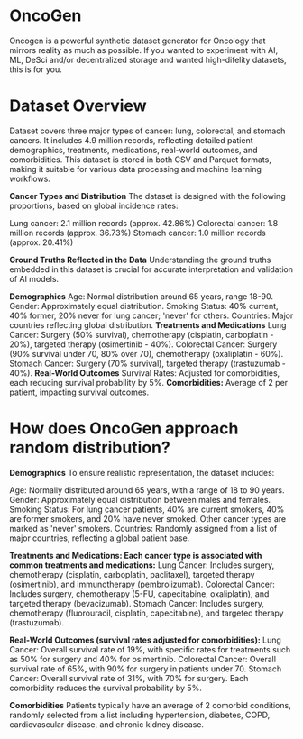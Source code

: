 # OncoGen
Oncogen is a powerful synthetic dataset generator for Oncology that mirrors reality as much as possible. If you wanted to experiment with AI, ML, DeSci and/or decentralized storage and wanted high-difelity datasets, this is for you. 

# Dataset Overview
Dataset covers three major types of cancer: lung, colorectal, and stomach cancers. It includes 4.9 million records, reflecting detailed patient demographics, treatments, medications, real-world outcomes, and comorbidities. This dataset is stored in both CSV and Parquet formats, making it suitable for various data processing and machine learning workflows.

**Cancer Types and Distribution**
The dataset is designed with the following proportions, based on global incidence rates:

Lung cancer: 2.1 million records (approx. 42.86%)
Colorectal cancer: 1.8 million records (approx. 36.73%)
Stomach cancer: 1.0 million records (approx. 20.41%)

**Ground Truths Reflected in the Data**
Understanding the ground truths embedded in this dataset is crucial for accurate interpretation and validation of AI models.


**Demographics**
Age: Normal distribution around 65 years, range 18-90.
Gender: Approximately equal distribution.
Smoking Status: 40% current, 40% former, 20% never for lung cancer; 'never' for others.
Countries: Major countries reflecting global distribution.
**Treatments and Medications**
Lung Cancer: Surgery (50% survival), chemotherapy (cisplatin, carboplatin - 20%), targeted therapy (osimertinib - 40%).
Colorectal Cancer: Surgery (90% survival under 70, 80% over 70), chemotherapy (oxaliplatin - 60%).
Stomach Cancer: Surgery (70% survival), targeted therapy (trastuzumab - 40%).
**Real-World Outcomes**
Survival Rates: Adjusted for comorbidities, each reducing survival probability by 5%.
**Comorbidities:**
Average of 2 per patient, impacting survival outcomes.




# How does OncoGen approach random distribution?

**Demographics**
To ensure realistic representation, the dataset includes:

Age: Normally distributed around 65 years, with a range of 18 to 90 years.
Gender: Approximately equal distribution between males and females.
Smoking Status: For lung cancer patients, 40% are current smokers, 40% are former smokers, and 20% have never smoked. Other cancer types are marked as 'never' smokers.
Countries: Randomly assigned from a list of major countries, reflecting a global patient base.

**Treatments and Medications: Each cancer type is associated with common treatments and medications:**
Lung Cancer: Includes surgery, chemotherapy (cisplatin, carboplatin, paclitaxel), targeted therapy (osimertinib), and immunotherapy (pembrolizumab).
Colorectal Cancer: Includes surgery, chemotherapy (5-FU, capecitabine, oxaliplatin), and targeted therapy (bevacizumab).
Stomach Cancer: Includes surgery, chemotherapy (fluorouracil, cisplatin, capecitabine), and targeted therapy (trastuzumab).

**Real-World Outcomes (survival rates adjusted for comorbidities):**
Lung Cancer: Overall survival rate of 19%, with specific rates for treatments such as 50% for surgery and 40% for osimertinib.
Colorectal Cancer: Overall survival rate of 65%, with 90% for surgery in patients under 70.
Stomach Cancer: Overall survival rate of 31%, with 70% for surgery.
Each comorbidity reduces the survival probability by 5%.

**Comorbidities**
Patients typically have an average of 2 comorbid conditions, randomly selected from a list including hypertension, diabetes, COPD, cardiovascular disease, and chronic kidney disease.
